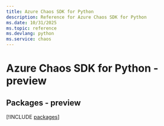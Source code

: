 ```yaml
---
title: Azure Chaos SDK for Python
description: Reference for Azure Chaos SDK for Python
ms.date: 10/31/2025
ms.topic: reference
ms.devlang: python
ms.service: chaos
---
```

# Azure Chaos SDK for Python - preview
## Packages - preview
[!INCLUDE [packages](chaos-index.md)]